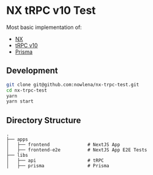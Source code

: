 # NX tRPC v10 Test

Most basic implementation of:

- [NX](https://nx.dev/)
- [tRPC v10](https://trpc.io/)
- [Prisma](https://www.prisma.io/)

## Development

```bash
git clone git@github.com:nowlena/nx-trpc-test.git
cd nx-trpc-test
yarn
yarn start
```

## Directory Structure

```
.
├── apps
│   ├── frontend              # NextJS App
│   ├── frontend-e2e          # NextJS App E2E Tests
├── libs
│   ├── api                   # tRPC
│   ├── prisma                # Prisma
```

